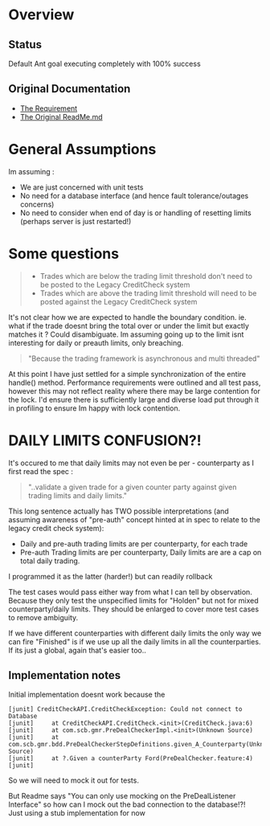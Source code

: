 Overview
===================

Status
---

Default Ant goal executing completely with 100% success

Original Documentation
----

 *  [The Requirement](PreDealChecker_Requirement.md)
 *  [The Original ReadMe.md](ReadMe-original.md)

General Assumptions
===================
 
Im assuming :

 *  We are just concerned with unit tests
 *  No need for a database interface (and hence fault tolerance/outages concerns)
 *  No need to consider when end of day is or handling of resetting limits (perhaps server is just restarted!)
 
 
Some questions
========================================

>  *  Trades which are below the trading limit threshold don't need to be posted to the Legacy CreditCheck system
>  *  Trades which are above the trading limit threshold will need to be posted against the Legacy CreditCheck system

It's not clear how we are expected to handle the boundary condition. ie. what if the trade doesnt bring the total over or under the limit but exactly matches it ? Could disambiguate. Im assuming going up to the limit isnt interesting for daily or preauth limits, only breaching.


> "Because the trading framework is asynchronous and multi threaded"

At this point I have just settled for a simple synchronization of the entire handle() method. Performance requirements were outlined and all test pass, however this may not reflect reality where there may be large contention for the lock. I'd ensure there is sufficiently large and diverse load put through it in profiling to ensure Im happy with lock contention.




DAILY LIMITS CONFUSION?!
======

It's occured to me that daily limits may not even be per - counterparty as I first read the spec : 

> "..validate a given trade for a given counter party against given trading limits and daily limits." 

This long sentence actually has TWO possible interpretations (and assuming awareness of "pre-auth" concept hinted at in spec to relate to the legacy credit check system): 

 *  Daily and pre-auth trading limits are per counterparty, for each trade
 *  Pre-auth Trading limits are per counterparty, Daily limits are are a cap on total daily trading.

I programmed it as the latter (harder!) but can readily rollback

The test cases would pass either way from what I can tell by observation. Because they only test the unspecified limits for "Holden" but not for mixed counterparty/daily limits. They should be enlarged to cover more test cases to remove ambiguity.

If we have different counterparties with different daily limits the only way we can fire "Finished" is if we use up all the daily limits in all the counterparties. If its just a global, again that's easier too..



Implementation notes
------------------------------

Initial implementation doesnt work because the 

    [junit] CreditCheckAPI.CreditCheckException: Could not connect to Database
    [junit]     at CreditCheckAPI.CreditCheck.<init>(CreditCheck.java:6)
    [junit]     at com.scb.gmr.PreDealCheckerImpl.<init>(Unknown Source)
    [junit]     at com.scb.gmr.bdd.PreDealCheckerStepDefinitions.given_A_Counterparty(Unknown Source)
    [junit]     at ?.Given a counterParty Ford(PreDealChecker.feature:4)
    [junit]


So we will need to mock it out for tests. 

But Readme says "You can only use mocking on the PreDealListener Interface" so how can I mock out the bad connection to the database!?! Just using a stub implementation for now



